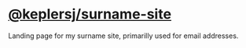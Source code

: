 # [@keplersj/surname-site](https://stickajones.org)

Landing page for my surname site, primarilly used for email addresses.
